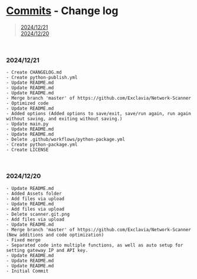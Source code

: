 # [Commits](https://github.com/Exclavia/Network-Scanner/commits/master) - Change log

> [2024/12/21](#2024/12/21)\
> [2024/12/20](#2024/12/20)

<br>

### 2024/12/21
```
- Create CHANGELOG.md
- Create python-publish.yml
- Update README.md
- Update README.md
- Update README.md
- Merge branch 'master' of https://github.com/Exclavia/Network-Scanner
- Optimized code
- Update README.md
- Added options (Added options to save/exit, save/run again, run again without saving, and exiting without saving.)
- Update main.py
- Update README.md
- Update README.md
- Delete .github/workflows/python-package.yml
- Create python-package.yml
- Create LICENSE
```
<br>

### 2024/12/20
```
- Update README.md
- Added Assets folder
- Add files via upload
- Update README.md
- Add files via upload
- Delete scanner.git.png
- Add files via upload
- Update README.md
- Merge branch 'master' of https://github.com/Exclavia/Network-Scanner (New additions and code optimization)
- Fixed merge
- Separated code into multiple functions, as well as auto setup for setting gateway IP and API key.
- Update README.md
- Update README.md
- Update README.md
- Initial Commit
```
